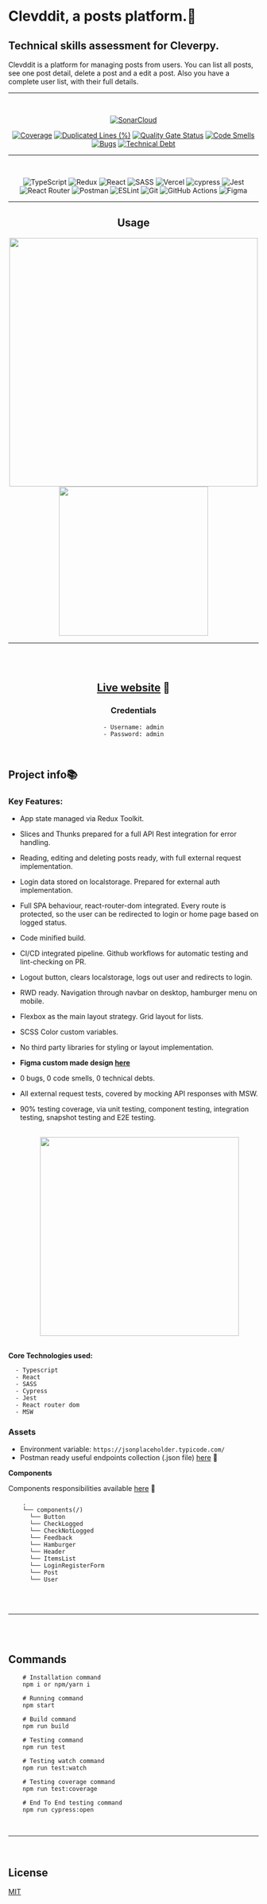 # Clevddit, a posts platform.🔖

## Technical skills assessment for Cleverpy.

Clevddit is a platform for managing posts from users. You can list all posts, see one post detail, delete a post and a edit a post.
Also you have a complete user list, with their full details.

---

  <div align="center">
  <br/>

[![SonarCloud](https://sonarcloud.io/images/project_badges/sonarcloud-white.svg)](https://sonarcloud.io/summary/new_code?id=luisdudamel_clevddit)

[![Coverage](https://sonarcloud.io/api/project_badges/measure?project=luisdudamel_clevddit&metric=coverage)](https://sonarcloud.io/summary/new_code?id=luisdudamel_clevddit)
[![Duplicated Lines (%)](https://sonarcloud.io/api/project_badges/measure?project=luisdudamel_clevddit&metric=duplicated_lines_density)](https://sonarcloud.io/summary/new_code?id=luisdudamel_clevddit)
[![Quality Gate Status](https://sonarcloud.io/api/project_badges/measure?project=luisdudamel_clevddit&metric=alert_status)](https://sonarcloud.io/summary/new_code?id=luisdudamel_clevddit)
[![Code Smells](https://sonarcloud.io/api/project_badges/measure?project=luisdudamel_clevddit&metric=code_smells)](https://sonarcloud.io/summary/new_code?id=luisdudamel_clevddit)
[![Bugs](https://sonarcloud.io/api/project_badges/measure?project=luisdudamel_clevddit&metric=bugs)](https://sonarcloud.io/summary/new_code?id=luisdudamel_clevddit)
[![Technical Debt](https://sonarcloud.io/api/project_badges/measure?project=luisdudamel_clevddit&metric=sqale_index)](https://sonarcloud.io/summary/new_code?id=luisdudamel_clevddit)

---

  <br/>

![TypeScript](https://img.shields.io/badge/typescript-%23007ACC.svg?style=for-the-badge&logo=typescript&logoColor=white)
![Redux](https://img.shields.io/badge/redux-%23593d88.svg?style=for-the-badge&logo=redux&logoColor=white)
![React](https://img.shields.io/badge/react-%2320232a.svg?style=for-the-badge&logo=react&logoColor=%2361DAFB)
![SASS](https://img.shields.io/badge/SASS-hotpink.svg?style=for-the-badge&logo=SASS&logoColor=white)
![Vercel](https://img.shields.io/badge/vercel-%23000000.svg?style=for-the-badge&logo=vercel&logoColor=white)
![cypress](https://img.shields.io/badge/-cypress-%23E5E5E5?style=for-the-badge&logo=cypress&logoColor=058a5e)
![Jest](https://img.shields.io/badge/-jest-%23C21325?style=for-the-badge&logo=jest&logoColor=white)
![React Router](https://img.shields.io/badge/React_Router-CA4245?style=for-the-badge&logo=react-router&logoColor=white)
![Postman](https://img.shields.io/badge/Postman-FF6C37?style=for-the-badge&logo=postman&logoColor=white)
![ESLint](https://img.shields.io/badge/ESLint-4B3263?style=for-the-badge&logo=eslint&logoColor=white)
![Git](https://img.shields.io/badge/git-%23F05033.svg?style=for-the-badge&logo=git&logoColor=white)
![GitHub Actions](https://img.shields.io/badge/github%20actions-%232671E5.svg?style=for-the-badge&logo=githubactions&logoColor=white)
![Figma](https://img.shields.io/badge/figma-%23F24E1E.svg?style=for-the-badge&logo=figma&logoColor=white)

  </div>

  <div align="center">

---

## Usage

  </div>
  <div align="center">

  <img style="height:500px" src="https://s3.gifyu.com/images/clevddit-desk.gif" />
  <br/>
  <img style="height:300px" src="https://s3.gifyu.com/images/clevddit-mob.gif" />

  </div>

---

  <br/>

  <div align="center">
  <br/>

## [Live website](https://clevddit.vercel.app/) 🔗

### Credentials

    - Username: admin
    - Password: admin

  <br/>
  </div>

## Project info📚

### Key Features:

- App state managed via Redux Toolkit.
- Slices and Thunks prepared for a full API Rest integration for error handling.
- Reading, editing and deleting posts ready, with full external request implementation.
- Login data stored on localstorage. Prepared for external auth implementation.
- Full SPA behaviour, react-router-dom integrated. Every route is protected, so the user can be redirected to login or home page based on logged status.
- Code minified build.
- CI/CD integrated pipeline. Github workflows for automatic testing and lint-checking on PR.
- Logout button, clears localstorage, logs out user and redirects to login.
- RWD ready. Navigation through navbar on desktop, hamburger menu on mobile.
- Flexbox as the main layout strategy. Grid layout for lists.
- SCSS Color custom variables.
- No third party libraries for styling or layout implementation.
- <b>Figma custom made design [here](https://www.figma.com/file/0ya2csuAiQOMKrvTUc4kWf/Clevddit?node-id=2%3A757&t=LDJxqnAaL7FMLHbu-1)</b>
- 0 bugs, 0 code smells, 0 technical debts.
- All external request tests, covered by mocking API responses with MSW.
- 90% testing coverage, via unit testing, component testing, integration testing, snapshot testing and E2E testing.

  </br>

  <div align="center">

  <img style="height:400px" src="https://s9.gifyu.com/images/cypress.gif" />

  </div>

  </br>

**Core Technologies used:**

```
  - Typescript
  - React
  - SASS
  - Cypress
  - Jest
  - React router dom
  - MSW
```

### Assets

- Environment variable: `https://jsonplaceholder.typicode.com/`
- Postman ready useful endpoints collection (.json file) [here](Clevddit.postman_collection.json) 🔗

**Components**

Components responsibilities available [here](components.md) 🔗

```
    .
    └── components(/)
      └── Button
      └── CheckLogged
      └── CheckNotLogged
      └── Feedback
      └── Hamburger
      └── Header
      └── ItemsList
      └── LoginRegisterForm
      └── Post
      └── User

```

  <br/>
  <br/>

---

  <br/>
  <br/>

## Commands

```shell
    # Installation command
    npm i or npm/yarn i

    # Running command
    npm start

    # Build command
    npm run build

```

```shell
    # Testing command
    npm run test

    # Testing watch command
    npm run test:watch

    # Testing coverage command
    npm run test:coverage

    # End To End testing command
    npm run cypress:open
```

  <br/>

---

  <br/>

## License

[MIT](https://opensource.org/licenses/MIT)
